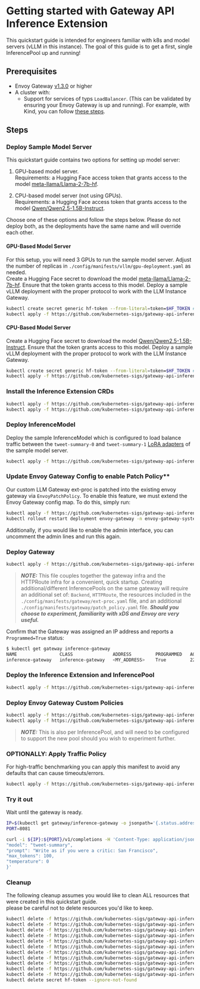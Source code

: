 # Getting started with Gateway API Inference Extension

This quickstart guide is intended for engineers familiar with k8s and model servers (vLLM in this instance). The goal of this guide is to get a first, single InferencePool up and running! 

## **Prerequisites**
 - Envoy Gateway [v1.3.0](https://gateway.envoyproxy.io/docs/install/install-yaml/#install-with-yaml) or higher
 - A cluster with:
   - Support for services of typs `LoadBalancer`. (This can be validated by ensuring your Envoy Gateway is up and running).
   For example, with Kind, you can follow [these steps](https://kind.sigs.k8s.io/docs/user/loadbalancer).

## **Steps**

### Deploy Sample Model Server

   This quickstart guide contains two options for setting up model server:    
   
   1. GPU-based model server.  
      Requirements: a Hugging Face access token that grants access to the model [meta-llama/Llama-2-7b-hf](https://huggingface.co/meta-llama/Llama-2-7b-hf).
   
   1. CPU-based model server (not using GPUs).  
      Requirements: a Hugging Face access token that grants access to the model [Qwen/Qwen2.5-1.5B-Instruct](https://huggingface.co/Qwen/Qwen2.5-1.5B-Instruct).  

   Choose one of these options and follow the steps below. Please do not deploy both, as the deployments have the same name and will override each other.
   
#### GPU-Based Model Server

   For this setup, you will need 3 GPUs to run the sample model server. Adjust the number of replicas in `./config/manifests/vllm/gpu-deployment.yaml` as needed.  
   Create a Hugging Face secret to download the model [meta-llama/Llama-2-7b-hf](https://huggingface.co/meta-llama/Llama-2-7b-hf). Ensure that the token grants access to this model.
   Deploy a sample vLLM deployment with the proper protocol to work with the LLM Instance Gateway.
   ```bash
   kubectl create secret generic hf-token --from-literal=token=$HF_TOKEN # Your Hugging Face Token with access to Llama2
   kubectl apply -f https://github.com/kubernetes-sigs/gateway-api-inference-extension/raw/main/config/manifests/vllm/gpu-deployment.yaml
   ```

#### CPU-Based Model Server

   Create a Hugging Face secret to download the model [Qwen/Qwen2.5-1.5B-Instruct](https://huggingface.co/Qwen/Qwen2.5-1.5B-Instruct). Ensure that the token grants access to this model.
   Deploy a sample vLLM deployment with the proper protocol to work with the LLM Instance Gateway.
   ```bash
   kubectl create secret generic hf-token --from-literal=token=$HF_TOKEN # Your Hugging Face Token with access to Qwen
   kubectl apply -f https://github.com/kubernetes-sigs/gateway-api-inference-extension/raw/main/config/manifests/vllm/cpu-deployment.yaml
   ```

### Install the Inference Extension CRDs

   ```bash
   kubectl apply -f https://github.com/kubernetes-sigs/gateway-api-inference-extension/raw/main/config/crd/bases/inference.networking.x-k8s.io_inferencepools.yaml
   kubectl apply -f https://github.com/kubernetes-sigs/gateway-api-inference-extension/raw/main/config/crd/bases/inference.networking.x-k8s.io_inferencemodels.yaml
   ```
   
### Deploy InferenceModel

   Deploy the sample InferenceModel which is configured to load balance traffic between the `tweet-summary-0` and `tweet-summary-1`
   [LoRA adapters](https://docs.vllm.ai/en/latest/features/lora.html) of the sample model server.
   ```bash
   kubectl apply -f https://github.com/kubernetes-sigs/gateway-api-inference-extension/raw/main/config/manifests/inferencemodel.yaml
   ```

### Update Envoy Gateway Config to enable Patch Policy**

   Our custom LLM Gateway ext-proc is patched into the existing envoy gateway via `EnvoyPatchPolicy`. To enable this feature, we must extend the Envoy Gateway config map. To do this, simply run:
   ```bash
   kubectl apply -f https://github.com/kubernetes-sigs/gateway-api-inference-extension/raw/main/config/manifests/gateway/enable_patch_policy.yaml
   kubectl rollout restart deployment envoy-gateway -n envoy-gateway-system
   ```
   Additionally, if you would like to enable the admin interface, you can uncomment the admin lines and run this again.

### Deploy Gateway

   ```bash
   kubectl apply -f https://github.com/kubernetes-sigs/gateway-api-inference-extension/raw/main/config/manifests/gateway/gateway.yaml
   ```
   > **_NOTE:_** This file couples together the gateway infra and the HTTPRoute infra for a convenient, quick startup. Creating additional/different InferencePools on the same gateway will require an additional set of: `Backend`, `HTTPRoute`, the resources included in the `./config/manifests/gateway/ext-proc.yaml` file, and an additional `./config/manifests/gateway/patch_policy.yaml` file. ***Should you choose to experiment, familiarity with xDS and Envoy are very useful.***

   Confirm that the Gateway was assigned an IP address and reports a `Programmed=True` status:
   ```bash
   $ kubectl get gateway inference-gateway
   NAME                CLASS               ADDRESS         PROGRAMMED   AGE
   inference-gateway   inference-gateway   <MY_ADDRESS>    True         22s
   ```
### Deploy the Inference Extension and InferencePool

   ```bash
   kubectl apply -f https://github.com/kubernetes-sigs/gateway-api-inference-extension/raw/main/config/manifests/ext_proc.yaml
   ```
### Deploy Envoy Gateway Custom Policies

   ```bash
   kubectl apply -f https://github.com/kubernetes-sigs/gateway-api-inference-extension/raw/main/config/manifests/gateway/extension_policy.yaml
   kubectl apply -f https://github.com/kubernetes-sigs/gateway-api-inference-extension/raw/main/config/manifests/gateway/patch_policy.yaml
   ```
   > **_NOTE:_** This is also per InferencePool, and will need to be configured to support the new pool should you wish to experiment further.
   
### **OPTIONALLY**: Apply Traffic Policy

   For high-traffic benchmarking you can apply this manifest to avoid any defaults that can cause timeouts/errors.

   ```bash
   kubectl apply -f https://github.com/kubernetes-sigs/gateway-api-inference-extension/raw/main/config/manifests/gateway/traffic_policy.yaml
   ```

### Try it out

   Wait until the gateway is ready.

   ```bash
   IP=$(kubectl get gateway/inference-gateway -o jsonpath='{.status.addresses[0].value}')
   PORT=8081

   curl -i ${IP}:${PORT}/v1/completions -H 'Content-Type: application/json' -d '{
   "model": "tweet-summary",
   "prompt": "Write as if you were a critic: San Francisco",
   "max_tokens": 100,
   "temperature": 0
   }'
   ```

### Cleanup

   The following cleanup assumes you would like to clean ALL resources that were created in this quickstart guide.  
   please be careful not to delete resources you'd like to keep.
   ```bash
   kubectl delete -f https://github.com/kubernetes-sigs/gateway-api-inference-extension/raw/main/config/manifests/gateway/traffic_policy.yaml --ignore-not-found
   kubectl delete -f https://github.com/kubernetes-sigs/gateway-api-inference-extension/raw/main/config/manifests/gateway/extension_policy.yaml --ignore-not-found
   kubectl delete -f https://github.com/kubernetes-sigs/gateway-api-inference-extension/raw/main/config/manifests/gateway/patch_policy.yaml --ignore-not-found
   kubectl delete -f https://github.com/kubernetes-sigs/gateway-api-inference-extension/raw/main/config/manifests/ext_proc.yaml --ignore-not-found
   kubectl delete -f https://github.com/kubernetes-sigs/gateway-api-inference-extension/raw/main/config/manifests/gateway/gateway.yaml --ignore-not-found
   kubectl delete -f https://github.com/kubernetes-sigs/gateway-api-inference-extension/raw/main/config/manifests/gateway/enable_patch_policy.yaml --ignore-not-found
   kubectl delete -f https://github.com/kubernetes-sigs/gateway-api-inference-extension/raw/main/config/manifests/inferencemodel.yaml --ignore-not-found
   kubectl delete -f https://github.com/kubernetes-sigs/gateway-api-inference-extension/raw/main/config/crd/bases/inference.networking.x-k8s.io_inferencepools.yaml --ignore-not-found
   kubectl delete -f https://github.com/kubernetes-sigs/gateway-api-inference-extension/raw/main/config/crd/bases/inference.networking.x-k8s.io_inferencemodels.yaml --ignore-not-found
   kubectl delete -f https://github.com/kubernetes-sigs/gateway-api-inference-extension/raw/main/config/manifests/vllm/cpu-deployment.yaml --ignore-not-found
   kubectl delete -f https://github.com/kubernetes-sigs/gateway-api-inference-extension/raw/main/config/manifests/vllm/gpu-deployment.yaml --ignore-not-found
   kubectl delete secret hf-token --ignore-not-found
   ```